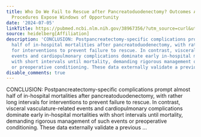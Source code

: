 ```yaml
---
title: Who Do We Fail to Rescue after Pancreatoduodenectomy? Outcomes Among &gt;4000
  Procedures Expose Windows of Opportunity
date: '2024-07-05'
linkTitle: https://pubmed.ncbi.nlm.nih.gov/38967356/?utm_source=curl&utm_medium=rss&utm_campaign=pubmed-2&utm_content=1FakS-2QOkCT8HsMOQP1bCRQ4YzyumYOmxmF0moLsQ3dFB1E9V&fc=20220326224207&ff=20240706182815&v=2.18.0.post9+e462414
source: heidelberg[Affiliation]
description: 'CONCLUSION: Postpancreatectomy-specific complications prompt almost
  half of in-hospital mortalities after pancreatoduodenectomy, with rather long intervals
  for interventions to prevent failure to rescue. In contrast, visceral vasculature-related
  events and cardiopulmonary complications dominate early in-hospital mortalities
  with short intervals until mortality, demanding rigorous management of such events
  or preoperative conditioning. These data externally validate a previous ...'
disable_comments: true
---
```

CONCLUSION: Postpancreatectomy-specific complications prompt almost half of in-hospital mortalities after pancreatoduodenectomy, with rather long intervals for interventions to prevent failure to rescue. In contrast, visceral vasculature-related events and cardiopulmonary complications dominate early in-hospital mortalities with short intervals until mortality, demanding rigorous management of such events or preoperative conditioning. These data externally validate a previous ...